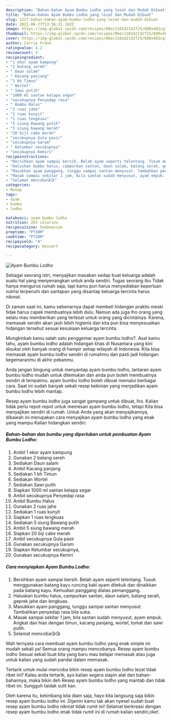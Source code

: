 ```yaml
---
description: "Bahan-bahan Ayam Bumbu Lodho yang lezat dan Mudah Dibuat"
title: "Bahan-bahan Ayam Bumbu Lodho yang lezat dan Mudah Dibuat"
slug: 1227-bahan-bahan-ayam-bumbu-lodho-yang-lezat-dan-mudah-dibuat
date: 2021-06-27T13:56:31.162Z
image: https://img-global.cpcdn.com/recipes/06ec1101d2142f25/680x482cq70/ayam-bumbu-lodho-foto-resep-utama.jpg
thumbnail: https://img-global.cpcdn.com/recipes/06ec1101d2142f25/680x482cq70/ayam-bumbu-lodho-foto-resep-utama.jpg
cover: https://img-global.cpcdn.com/recipes/06ec1101d2142f25/680x482cq70/ayam-bumbu-lodho-foto-resep-utama.jpg
author: Carrie Frank
ratingvalue: 4.2
reviewcount: 4
recipeingredient:
- "1 ekor ayam kampung"
- "2 batang sereh"
- " Daun salam"
- " Kacang panjang"
- "1 bh Timun"
- " Wortel"
- " Sawi putih"
- "1000 ml santan kelapa segar"
- "secukupnya Penyedap rasa"
- " Bumbu Halus"
- "2 ruas jahe"
- "1 ruas kunyit"
- "1 ruas lengkuas"
- "5 siung Bawang putih"
- "5 siung bawang merah"
- "20 biji cabe merah"
- "secukupnya Gula pasir"
- "secukupnya Garam"
- " Ketumbar secukupnya"
- "secukupnya Kemiri"
recipeinstructions:
- "Bersihkan ayam sampai bersih. Belah ayam seperti telentang. Tusuk menggunakan batang kayu runcing kaki ayam ditekuk dan dinaikkan pada batang kayu. Kemudian panggang diatas pemanggang."
- "Haluskan bumbu halus, campurkan santan, daun salam, batang serah, geprek jahe dan lengkuas."
- "Masukkan ayam panggang, tunggu sampai santan menyusut. Tambahkan penyedap rasa bila suka."
- "Masak sampai sekitar 1 jam, bila santan sudah menyusut, ayam empuk. Angkat dan hias dengan timun, kacang panjang, wortel, tomat dan sawi putih."
- "Selamat mencoba😘😘"
categories:
- Resep
tags:
- ayam
- bumbu
- lodho

katakunci: ayam bumbu lodho 
nutrition: 203 calories
recipecuisine: Indonesian
preptime: "PT30M"
cooktime: "PT38M"
recipeyield: "4"
recipecategory: Dessert

---
```



![Ayam Bumbu Lodho](https://img-global.cpcdn.com/recipes/06ec1101d2142f25/680x482cq70/ayam-bumbu-lodho-foto-resep-utama.jpg)

Sebagai seorang istri, menyajikan masakan sedap buat keluarga adalah suatu hal yang menyenangkan untuk anda sendiri. Tugas seorang ibu Tidak hanya mengurus rumah saja, tapi kamu pun harus menyediakan keperluan nutrisi terpenuhi dan santapan yang disantap keluarga tercinta harus nikmat.

Di zaman  saat ini, kamu sebenarnya dapat membeli hidangan praktis meski tidak harus capek membuatnya lebih dulu. Namun ada juga lho orang yang selalu mau memberikan yang terlezat untuk orang yang dicintainya. Karena, memasak sendiri akan jauh lebih higienis dan kita pun bisa menyesuaikan hidangan tersebut sesuai kesukaan keluarga tercinta. 



Mungkinkah kamu salah satu penggemar ayam bumbu lodho?. Asal kamu tahu, ayam bumbu lodho adalah hidangan khas di Nusantara yang kini disukai oleh banyak orang di hampir setiap wilayah di Indonesia. Kita bisa memasak ayam bumbu lodho sendiri di rumahmu dan pasti jadi hidangan kegemaranmu di akhir pekanmu.

Anda jangan bingung untuk menyantap ayam bumbu lodho, lantaran ayam bumbu lodho mudah untuk ditemukan dan anda pun boleh membuatnya sendiri di tempatmu. ayam bumbu lodho boleh dibuat memalui berbagai cara. Saat ini sudah banyak sekali resep kekinian yang menjadikan ayam bumbu lodho lebih mantap.

Resep ayam bumbu lodho juga sangat gampang untuk dibuat, lho. Kalian tidak perlu repot-repot untuk memesan ayam bumbu lodho, tetapi Kita bisa menyajikan sendiri di rumah. Untuk Anda yang akan menyajikannya, dibawah ini merupakan cara menyajikan ayam bumbu lodho yang enak yang mampu Kalian hidangkan sendiri.

<!--inarticleads1-->

##### Bahan-bahan dan bumbu yang diperlukan untuk pembuatan Ayam Bumbu Lodho:

1. Ambil 1 ekor ayam kampung
1. Gunakan 2 batang sereh
1. Sediakan  Daun salam
1. Ambil  Kacang panjang
1. Sediakan 1 bh Timun
1. Sediakan  Wortel
1. Sediakan  Sawi putih
1. Siapkan 1000 ml santan kelapa segar
1. Ambil secukupnya Penyedap rasa
1. Ambil  Bumbu Halus
1. Gunakan 2 ruas jahe
1. Sediakan 1 ruas kunyit
1. Siapkan 1 ruas lengkuas
1. Sediakan 5 siung Bawang putih
1. Ambil 5 siung bawang merah
1. Siapkan 20 biji cabe merah
1. Ambil secukupnya Gula pasir
1. Gunakan secukupnya Garam
1. Siapkan  Ketumbar secukupnya,
1. Gunakan secukupnya Kemiri




<!--inarticleads2-->

##### Cara menyiapkan Ayam Bumbu Lodho:

1. Bersihkan ayam sampai bersih. Belah ayam seperti telentang. Tusuk menggunakan batang kayu runcing kaki ayam ditekuk dan dinaikkan pada batang kayu. Kemudian panggang diatas pemanggang.
1. Haluskan bumbu halus, campurkan santan, daun salam, batang serah, geprek jahe dan lengkuas.
1. Masukkan ayam panggang, tunggu sampai santan menyusut. Tambahkan penyedap rasa bila suka.
1. Masak sampai sekitar 1 jam, bila santan sudah menyusut, ayam empuk. Angkat dan hias dengan timun, kacang panjang, wortel, tomat dan sawi putih.
1. Selamat mencoba😘😘




Wah ternyata cara membuat ayam bumbu lodho yang enak simple ini mudah sekali ya! Semua orang mampu mencobanya. Resep ayam bumbu lodho Sesuai sekali buat kita yang baru mau belajar memasak atau juga untuk kalian yang sudah pandai dalam memasak.

Tertarik untuk mulai mencoba bikin resep ayam bumbu lodho lezat tidak ribet ini? Kalau anda tertarik, ayo kalian segera siapin alat dan bahan-bahannya, maka bikin deh Resep ayam bumbu lodho yang mantab dan tidak ribet ini. Sungguh taidak sulit kan. 

Oleh karena itu, ketimbang kita diam saja, hayo kita langsung saja bikin resep ayam bumbu lodho ini. Dijamin kamu tak akan nyesel sudah buat resep ayam bumbu lodho nikmat tidak rumit ini! Selamat berkreasi dengan resep ayam bumbu lodho enak tidak rumit ini di rumah kalian sendiri,oke!.

